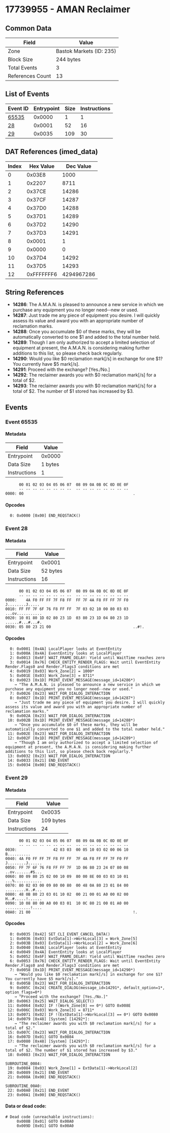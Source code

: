 # 17739955 - AMAN Reclaimer

## Common Data

| Field            | Value                    |
|------------------|--------------------------|
| Zone             | Bastok Markets (ID: 235) |
| Block Size       | 244 bytes                |
| Total Events     | 3                        |
| References Count | 13                       |

## List of Events

| Event ID              | Entrypoint   |   Size |   Instructions |
|-----------------------|--------------|--------|----------------|
| [65535](#event-65535) | 0x0000       |      1 |              1 |
| [28](#event-28)       | 0x0001       |     52 |             16 |
| [29](#event-29)       | 0x0035       |    109 |             30 |

## DAT References (imed_data)

|   Index | Hex Value   |   Dec Value |
|---------|-------------|-------------|
|       0 | 0x03E8      |        1000 |
|       1 | 0x2207      |        8711 |
|       2 | 0x37CE      |       14286 |
|       3 | 0x37CF      |       14287 |
|       4 | 0x37D0      |       14288 |
|       5 | 0x37D1      |       14289 |
|       6 | 0x37D2      |       14290 |
|       7 | 0x37D3      |       14291 |
|       8 | 0x0001      |           1 |
|       9 | 0x0000      |           0 |
|      10 | 0x37D4      |       14292 |
|      11 | 0x37D5      |       14293 |
|      12 | 0xFFFFFFF6  |  4294967286 |

## String References

- **14286**: The A.M.A.N. is pleased to announce a new service in which we purchase any equipment you no longer need--new or used.
- **14287**: Just trade me any piece of equipment you desire. I will quickly assess its value and award you with an appropriate number of reclamation marks.
- **14288**: Once you accumulate $0 of these marks, they will be automatically converted to one $1 and added to the total number held.
- **14289**: Though I am only authorized to accept a limited selection of equipment at present, the A.M.A.N. is considering making further additions to this list, so please check back regularly.
- **14290**: Would you like $0 reclamation mark[/s] in exchange for one $1? You currently have $5 mark[/s].
- **14291**: Proceed with the exchange? [Yes./No.]
- **14292**: The reclaimer awards you with $0 reclamation mark[/s] for a total of $2.
- **14293**: The reclaimer awards you with $0 reclamation mark[/s] for a total of $2. The number of $1 stored has increased by $3.

## Events

### Event 65535

#### Metadata

| Field        | Value   |
|--------------|---------|
| Entrypoint   | 0x0000  |
| Data Size    | 1 bytes |
| Instructions | 1       |

```
      00 01 02 03 04 05 06 07  08 09 0A 0B 0C 0D 0E 0F
      -- -- -- -- -- -- -- --  -- -- -- -- -- -- -- --
0000: 00                                                .               
```

#### Opcodes

```
  0: 0x0000 [0x00] END_REQSTACK()
```

### Event 28

#### Metadata

| Field        | Value    |
|--------------|----------|
| Entrypoint   | 0x0001   |
| Data Size    | 52 bytes |
| Instructions | 16       |

```
      00 01 02 03 04 05 06 07  08 09 0A 0B 0C 0D 0E 0F
      -- -- -- -- -- -- -- --  -- -- -- -- -- -- -- --
0000:    4A F0 FF FF 7F F8 FF  FF 7F 4A F8 FF FF 7F F0   J........J.....
0010: FF FF 7F 6F 76 F8 FF FF  7F 03 02 10 00 80 03 03  ...ov...........
0020: 10 01 80 1D 02 80 23 1D  03 80 23 1D 04 80 23 1D  ......#...#...#.
0030: 05 80 23 21 00                                    ..#!.           
```

#### Opcodes

```
  0: 0x0001 [0x4A] LocalPlayer looks at EventEntity
  1: 0x000A [0x4A] EventEntity looks at LocalPlayer
  2: 0x0013 [0x6F] WAIT_FRAME_DELAY: Yield until WaitTime reaches zero
  3: 0x0014 [0x76] CHECK_ENTITY_RENDER_FLAGS: Wait until EventEntity Render.Flags0 and Render.Flags3 conditions are met
  4: 0x0019 [0x03] Work_Zone[2] = 1000*
  5: 0x001E [0x03] Work_Zone[3] = 8711*
  6: 0x0023 [0x1D] PRINT_EVENT_MESSAGE(message_id=14286*)
    → "The A.M.A.N. is pleased to announce a new service in which we purchase any equipment you no longer need--new or used."
  7: 0x0026 [0x23] WAIT_FOR_DIALOG_INTERACTION
  8: 0x0027 [0x1D] PRINT_EVENT_MESSAGE(message_id=14287*)
    → "Just trade me any piece of equipment you desire. I will quickly assess its value and award you with an appropriate number of reclamation marks."
  9: 0x002A [0x23] WAIT_FOR_DIALOG_INTERACTION
 10: 0x002B [0x1D] PRINT_EVENT_MESSAGE(message_id=14288*)
    → "Once you accumulate $0 of these marks, they will be automatically converted to one $1 and added to the total number held."
 11: 0x002E [0x23] WAIT_FOR_DIALOG_INTERACTION
 12: 0x002F [0x1D] PRINT_EVENT_MESSAGE(message_id=14289*)
    → "Though I am only authorized to accept a limited selection of equipment at present, the A.M.A.N. is considering making further additions to this list, so please check back regularly."
 13: 0x0032 [0x23] WAIT_FOR_DIALOG_INTERACTION
 14: 0x0033 [0x21] END_EVENT
 15: 0x0034 [0x00] END_REQSTACK()
```

### Event 29

#### Metadata

| Field        | Value     |
|--------------|-----------|
| Entrypoint   | 0x0035    |
| Data Size    | 109 bytes |
| Instructions | 24        |

```
      00 01 02 03 04 05 06 07  08 09 0A 0B 0C 0D 0E 0F
      -- -- -- -- -- -- -- --  -- -- -- -- -- -- -- --
0030:                42 03 03  00 05 10 03 02 00 06 10       B..........
0040: 4A F0 FF FF 7F F8 FF FF  7F 4A F8 FF FF 7F F0 FF  J........J......
0050: FF 7F 6F 76 F8 FF FF 7F  1D 06 80 23 24 07 80 08  ..ov.......#$...
0060: 80 09 80 25 02 00 10 09  80 00 8E 00 03 03 10 01  ...%............
0070: 80 02 03 00 09 80 00 80  00 48 0A 80 23 01 84 00  .........H..#...
0080: 48 0B 80 23 03 01 10 02  00 21 00 01 A0 00 02 00  H..#.....!......
0090: 10 08 80 00 A0 00 03 01  10 0C 80 21 00 01 A0 00  ...........!....
00A0: 21 00                                             !.              
```

#### Opcodes

```
  0: 0x0035 [0x42] SET_CLI_EVENT_CANCEL_DATA()
  1: 0x0036 [0x03] ExtData[1]->WorkLocal[3] = Work_Zone[5]
  2: 0x003B [0x03] ExtData[1]->WorkLocal[2] = Work_Zone[6]
  3: 0x0040 [0x4A] LocalPlayer looks at EventEntity
  4: 0x0049 [0x4A] EventEntity looks at LocalPlayer
  5: 0x0052 [0x6F] WAIT_FRAME_DELAY: Yield until WaitTime reaches zero
  6: 0x0053 [0x76] CHECK_ENTITY_RENDER_FLAGS: Wait until EventEntity Render.Flags0 and Render.Flags3 conditions are met
  7: 0x0058 [0x1D] PRINT_EVENT_MESSAGE(message_id=14290*)
    → "Would you like $0 reclamation mark[/s] in exchange for one $1? You currently have $5 mark[/s]."
  8: 0x005B [0x23] WAIT_FOR_DIALOG_INTERACTION
  9: 0x005C [0x24] CREATE_DIALOG(message_id=14291*, default_option=1*, option_flags=0*)
    → "Proceed with the exchange? [Yes./No.]"
 10: 0x0063 [0x25] WAIT_DIALOG_SELECT()
 11: 0x0064 [0x02] IF !(Work_Zone[0] == 0*) GOTO 0x008E
 12: 0x006C [0x03] Work_Zone[3] = 8711*
 13: 0x0071 [0x02] IF !(ExtData[1]->WorkLocal[3] == 0*) GOTO 0x0080
 14: 0x0079 [0x48] [System] [14292*]:
    → "The reclaimer awards you with $0 reclamation mark[/s] for a total of $2."
 15: 0x007C [0x23] WAIT_FOR_DIALOG_INTERACTION
 16: 0x007D [0x01] GOTO 0x0084
 17: 0x0080 [0x48] [System] [14293*]:
    → "The reclaimer awards you with $0 reclamation mark[/s] for a total of $2. The number of $1 stored has increased by $3."
 18: 0x0083 [0x23] WAIT_FOR_DIALOG_INTERACTION

SUBROUTINE_0084:
 19: 0x0084 [0x03] Work_Zone[1] = ExtData[1]->WorkLocal[2]
 20: 0x0089 [0x21] END_EVENT
 21: 0x008A [0x00] END_REQSTACK()

SUBROUTINE_00A0:
 22: 0x00A0 [0x21] END_EVENT
 23: 0x00A1 [0x00] END_REQSTACK()
```

#### Data or dead code:

```
# Dead code (unreachable instructions):
     0x008B [0x01] GOTO 0x00A0
     0x009D [0x01] GOTO 0x00A0
```
